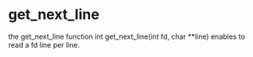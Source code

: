 # get_next_line

the get_next_line function int get_next_line(int fd, char **line) enables to read a fd line per line.
